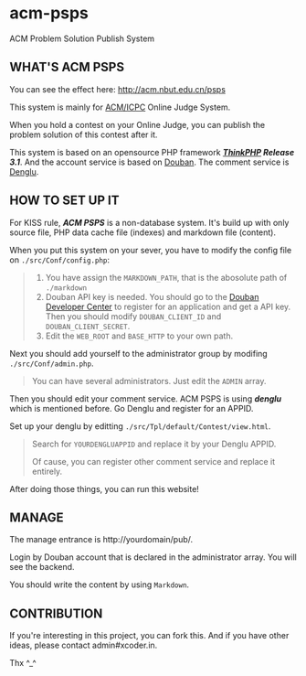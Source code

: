 acm-psps
========

ACM Problem Solution Publish System

WHAT'S ACM PSPS
---------------

You can see the effect here: http://acm.nbut.edu.cn/psps

This system is mainly for [ACM/ICPC](http://icpc.baylor.edu/) Online Judge System.

When you hold a contest on your Online Judge, you can publish the problem solution of this contest after it.

This system is based on an opensource PHP framework ***[ThinkPHP](https://github.com/liu21st/thinkphp) Release 3.1***. And the account service is based on [Douban](http://douban.com/). The comment service is [Denglu](https://denglu.cc).

HOW TO SET UP IT
----------------

For KISS rule, ***ACM PSPS*** is a non-database system. It's build up with only source file, PHP data cache file (indexes) and markdown file (content).

When you put this system on your sever, you have to modify the config file on `./src/Conf/config.php`:

> 1. You have assign the `MARKDOWN_PATH`, that is the abosolute path of `./markdown`
> 2. Douban API key is needed. You should go to the [Douban Developer Center](http://developers.douban.com/) to register for an application and get a API key. Then you should modify `DOUBAN_CLIENT_ID` and `DOUBAN_CLIENT_SECRET`.
> 3. Edit the `WEB_ROOT` and `BASE_HTTP` to your own path.

Next you should add yourself to the administrator group by modifing `./src/Conf/admin.php`.

> You can have several administrators. Just edit the `ADMIN` array.

Then you should edit your comment service. ACM PSPS is using ***denglu*** which is mentioned before. Go Denglu and register for an APPID.

Set up your denglu by editting `./src/Tpl/default/Contest/view.html`.

> Search for `YOURDENGLUAPPID` and replace it by your Denglu APPID.
>
> Of cause, you can register other comment service and replace it entirely.

After doing those things, you can run this website!

MANAGE
------

The manage entrance is http://yourdomain/pub/.

Login by Douban account that is declared in the administrator array. You will see the backend.

You should write the content by using `Markdown`.

CONTRIBUTION
------------

If you're interesting in this project, you can fork this. And if you have other ideas, please contact admin#xcoder.in.

Thx ^_^
